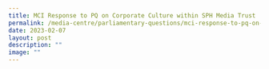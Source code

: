 ```yaml
---
title: MCI Response to PQ on Corporate Culture within SPH Media Trust
permalink: /media-centre/parliamentary-questions/mci-response-to-pq-on-corporate-culture-within-sph-media-trust/
date: 2023-02-07
layout: post
description: ""
image: ""
---
```

